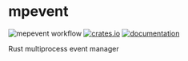 # mpevent
![mepevent workflow](https://github.com/yangosoft/mpevent/actions/workflows/rust.yml/badge.svg)
[![crates.io](https://img.shields.io/crates/v/mpevent.svg)](https://crates.io/crates/mpevent)
[![documentation](https://img.shields.io/badge/docs-live-brightgreen)](https://docs.rs/mpevent)


Rust multiprocess event manager
